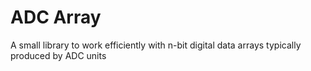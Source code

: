# ADC Array

A small library to work efficiently with n-bit digital data arrays typically produced by ADC units
